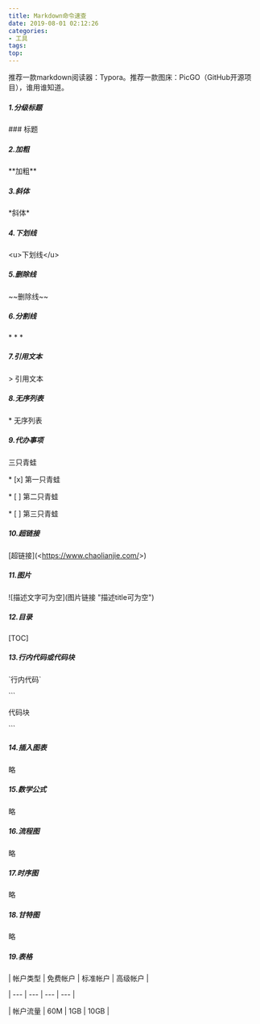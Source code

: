```yaml
---
title: Markdown命令速查
date: 2019-08-01 02:12:26
categories:
- 工具
tags:
top:
---
```


推荐一款markdown阅读器：Typora。推荐一款图床：PicGO（GitHub开源项目），谁用谁知道。

##### 1.分级标题
\### 标题
##### 2.加粗
\*\*加粗**
##### 3.斜体
\*斜体*
##### 4.下划线
\<u>下划线\</u>
##### 5.删除线
\~\~删除线~\~
##### 6.分割线
\* * *
##### 7.引用文本
\> 引用文本
##### 8.无序列表
\* 无序列表
##### 9.代办事项
三只青蛙

\* [x] 第一只青蛙

\* [ ] 第二只青蛙

\* [ ] 第三只青蛙
##### 10.超链接
\[超链接](<<https://www.chaolianjie.com/>>)
##### 11.图片
!\[描述文字可为空\]\(图片链接 "描述title可为空"\)
##### 12.目录
\[TOC]
##### 13.行内代码或代码块
\`行内代码`

\```

代码块

\```
##### 14.插入图表
略
##### 15.数学公式
略
##### 16.流程图
略
##### 17.时序图
略
##### 18.甘特图
略
##### 19.表格

\| 帐户类型 | 免费帐户 | 标准帐户 | 高级帐户 |

\| --- | --- | --- | --- |

\| 帐户流量 | 60M | 1GB | 10GB |